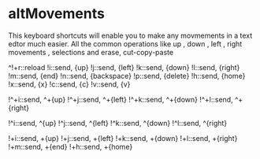 altMovements
============
This keyboard shortcuts will enable you to make any movmements in a text edtor much easier.
All the common operations like up , down , left , right movements , selections and erase, cut-copy-paste

^!+r::reload
!i::send, {up}
!j::send, {left}
!k::send, {down}
!l::send, {right}
!m::send, {end}
!n::send, {backspace}
!p::send, {delete}
!h::send, {home}
!x::send, {x}
!c::send, {c}
!v::send, {v}


!^+i::send, ^+{up}
!^+j::send, ^+{left}
!^+k::send, ^+{down}
!^+l::send, ^+{right}



!^i::send, ^{up}
!^j::send, ^{left}
!^k::send, ^{down}
!^l::send, ^{right}

!+i::send, +{up}
!+j::send, +{left}
!+k::send, +{down}
!+l::send, +{right}
!+m::send, +{end}
!+h::send, +{home}
